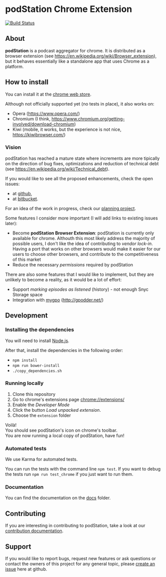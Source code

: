 # podStation Chrome Extension

[![Build Status](https://travis-ci.org/podStation/podStation.svg?branch=master)](https://travis-ci.org/podStation/podStation)

## About 

**podStation** is a podcast aggregator for chrome.
It is distributed as a browser extension (see https://en.wikipedia.org/wiki/Browser_extension), but it behaves essentially like a standalone app that uses Chrome as a platform. 

## How to install

You can install it at the [chrome web store][at-chrome-web-store].

Although not officially supported yet (no tests in place), it also works on:
- Opera (https://www.opera.com/)
- Chromium (I think, https://www.chromium.org/getting-involved/download-chromium)
- Kiwi (mobile, it works, but the experience is not nice, https://kiwibrowser.com/)

### Vision

podStation has reached a mature state where increments are more tipically on the direction of bug fixes, optimizations and reduction of technical debt (see https://en.wikipedia.org/wiki/Technical_debt).

If you would like to see all the proposed enhancements, check the open issues:
* at [github][open-issues-at-github],
* at [bitbucket][open-issues-at-bitbucket].

For an idea of the work in progress, check our [planning project][planning-project].

Some features I consider more important (I will add links to existing issues later):
- Become **podStation Browser Extension**: podStation is currently only available for chrome. Althouth this most likely address the majority of possible users, I don't like the idea of contributing to _vendor lock-in_. Having a port that works on other browsers would make it easier for our users to choose other browsers, and contribute to the competitiveness of this market
- Reduce the necessary _permissions_ required by podStation

There are also some features that I would like to implement, but they are unlikely to become a reality, as it would be a lot of effort:
- Support _marking episodes as listened_ (history) - not enough Snyc Storage space
- Integration with [mygpo](https://github.com/gpodder/mygpo) (http://gpodder.net/)

## Development

### Installing the dependencies

You will need to install [Node.js](https://nodejs.org/en/).

After that, install the dependencies in the following order:
* `npm install`
* `npm run bower-install`
* `./copy_dependencies.sh`

### Running locally

1. Clone this repository
2. Go to chrome's extensions page [chrome://extensions/](chrome://extensions/)
3. Enable the _Developer Mode_
4. Click the button _Load unpacked extension_.
5. Choose the `extension` folder

Voilà!  
You should see podStation's icon on chrome's toolbar.  
You are now running a local copy of podStation, have fun!

### Automated tests

We use Karma for automated tests.

You can run the tests with the command line `npm test`. 
If you want to debug the tests run `npm run test_chrome` if you just want to run them.

### Documentation

You can find the documentation on the [docs](/docs) folder.

## Contributing

If you are interesting in contributing to podStation, take a look at our [contribution documentation](https://github.com/podStation/.github/blob/master/CONTRIBUTING.md).

## Support

If you would like to report bugs, request new features or ask questions or contact the owners of this project for any general topic, please [create an issue](https://github.com/podStation/podStation/issues/new) here at github.

[at-chrome-web-store]: https://chrome.google.com/webstore/detail/podstation/bpcagekijmfcocgjlnnhpdogbplajjfn
[open-issues-at-github]: https://github.com/podStation/podStation/issues
[open-issues-at-bitbucket]: https://bitbucket.org/dellagustin/podstation_chrome_ext/issues?status=new&status=open
[planning-project]: https://github.com/orgs/podStation/projects/1
